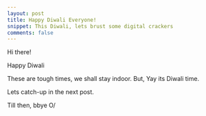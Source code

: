```yaml
---
layout: post
title: Happy Diwali Everyone!
snippet: This Diwali, lets brust some digital crackers
comments: false
---
```


Hi there!

<p>Happy Diwali</p>

<p>These are tough times, we shall stay indoor. But, Yay its Diwali time.</p>

Lets catch-up in the next post.

Till then, bbye O/